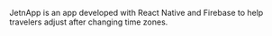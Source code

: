 JetnApp is an app developed with React Native and Firebase to help travelers adjust after changing time zones.
